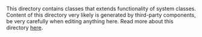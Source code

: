 This directory contains classes that extends functionality of system classes.
Content of this directory very likely is generated by third-party components, be very carefully when editing anything here.
Read more about this directory [here](https://github.com/nazar-pc/CleverStyle-CMS/wiki/System-classes-extension).
